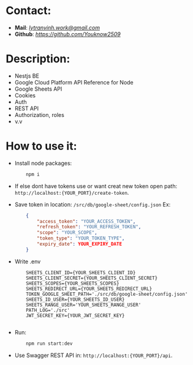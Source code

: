 # Contact:
- **Mail**: *lytranvinh.work@gmail.com*
- **Github**: *https://github.com/Youknow2509*

# Description:
- Nestjs BE
- Google Cloud Platform API Reference for Node
- Google Sheets API
- Cookies
- Auth
- REST API
- Authorization, roles
- v.v 

# How to use it:
- Install node packages: 
    ```bash
        npm i
    ```

- If else dont have tokens use or want creat new token open path: `http://localhost:{YOUR_PORT}/create-token`.

- Save token in location: `/src/db/google-sheet/config.json`
Ex: 
    ```JSON
        {
            "access_token": "YOUR_ACCESS_TOKEN",
            "refresh_token": "YOUR_REFRESH_TOKEN",
            "scope": "YOUR_SCOPE",
            "token_type": "YOUR_TOKEN_TYPE",
            "expiry_date": YOUR_EXPIRY_DATE
        }
    ```

- Write .env
    ```env
        SHEETS_CLIENT_ID={YOUR_SHEETS_CLIENT_ID}
        SHEETS_CLIENT_SECRET={YOUR_SHEETS_CLIENT_SECRET}
        SHEETS_SCOPES={YOUR_SHEETS_SCOPES}
        SHEETS_REDIRECT_URL={YOUR_SHEETS_REDIRECT_URL}
        TOKEN_GOOGLE_SHEET_PATH='./src/db/google-sheet/config.json'
        SHEETS_ID_USER={YOUR_SHEETS_ID_USER}
        SHEETS_RANGE_USER='YOUR_SHEETS_RANGE_USER'
        PATH_LOG='./src'
        JWT_SECRET_KEY={YOUR_JWT_SECRET_KEY}
        
    ```

- Run: 
    ```bash
        npm run start:dev
    ```
    
- Use Swagger REST API in: `http://localhost:{YOUR_PORT}/api`.